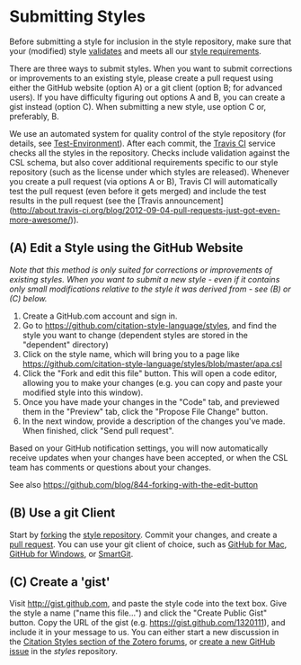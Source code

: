 # Submitting Styles

Before submitting a style for inclusion in the style repository, make sure that
your (modified) style
[validates](https://github.com/citation-style-language/styles/wiki/Validation)
and meets all our [style
requirements](https://github.com/citation-style-language/styles/wiki/Style-Requirements).

There are three ways to submit styles. When you want to submit corrections or
improvements to an existing style, please create a pull request using either the
GitHub website (option A) or a git client (option B; for advanced users). If you
have difficulty figuring out options A and B, you can create a gist instead
(option C). When submitting a new style, use option C or, preferably, B.

We use an automated system for quality control of the style repository (for
details, see
[Test-Environment](https://github.com/citation-style-language/styles/wiki/Test-Environment)).
After each commit, the [Travis
CI](http://travis-ci.org/#!/citation-style-language/styles) service checks all
the styles in the repository. Checks include validation against the CSL schema,
but also cover additional requirements specific to our style repository (such as
the license under which styles are released). Whenever you create a pull request
(via options A or B), Travis CI will automatically test the pull request (even
before it gets merged) and include the test results in the pull request (see the
[Travis announcement]
(http://about.travis-ci.org/blog/2012-09-04-pull-requests-just-got-even-more-awesome/)).

## (A) Edit a Style using the GitHub Website
_Note that this method is only suited for corrections or improvements of
existing styles. When you want to submit a new style - even if it contains only
small modifications relative to the style it was derived from - see (B) or (C)
below._

1. Create a GitHub.com account and sign in.
2. Go to https://github.com/citation-style-language/styles, and find the style
you want to change (dependent styles are stored in the "dependent" directory)
3. Click on the style name, which will bring you to a page like
https://github.com/citation-style-language/styles/blob/master/apa.csl
4. Click the "Fork and edit this file" button. This will open a code editor,
allowing you to make your changes (e.g. you can copy and paste your modified
style into this window).
5. Once you have made your changes in the "Code" tab, and previewed them in the
"Preview" tab, click the "Propose File Change" button.
6. In the next window, provide a description of the changes you've made. When
finished, click "Send pull request".

Based on your GitHub notification settings, you will now automatically receive
updates when your changes have been accepted, or when the CSL team has comments
or questions about your changes.

See also https://github.com/blog/844-forking-with-the-edit-button

## (B) Use a git Client

Start by [forking](http://help.github.com/fork-a-repo/) the [style
repository](https://github.com/citation-style-language/styles). Commit your
changes, and create a [pull
request](http://help.github.com/send-pull-requests/). You can use your git
client of choice, such as [GitHub for Mac](http://mac.github.com/), [GitHub for
Windows](http://windows.github.com/), or
[SmartGit](http://www.syntevo.com/smartgit/index.html).

## (C) Create a 'gist'

Visit http://gist.github.com, and paste the style code into the text box. Give
the style a name ("name this file...") and click the "Create Public Gist"
button. Copy the URL of the gist (e.g. https://gist.github.com/1320111), and
include it in your message to us. You can either start a new discussion in the
[Citation Styles section of the Zotero forums](http://forums.zotero.org/11/), or
[create a new GitHub
issue](https://github.com/citation-style-language/styles/issues/new) in the
_styles_ repository.